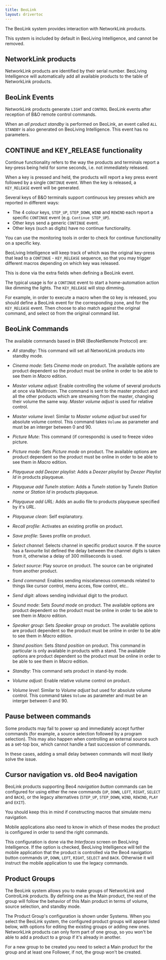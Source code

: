 ```yaml
---
title: BeoLink
layout: drivertoc
---
```


The BeoLink system provides interaction with NetworkLink products.

This system is included by default in BeoLiving Intelligence, and cannot be
removed.

NetworkLink products
--------------------

NetworkLink products are identified by their serial number. BeoLiving Intelligence will automatically add all available products to the table of
NetworkLink products.

BeoLink Events
--------------

NetworkLink products generate `LIGHT` and `CONTROL` BeoLink events after reception of B&O remote control commands.

When an *all product standby* is performed on BeoLink, an event called
`ALL STANDBY` is also generated on BeoLiving Intelligence. This event has no
parameters.

CONTINUE and KEY_RELEASE functionality
---------------------------------------

Continue functionality refers to the way the products and terminals
report a key-press being held for some seconds, i.e. not immediately
released.

When a key is pressed and held, the products will report a key press
event followed by a single `CONTINUE` event. When the key is released, a
`KEY_RELEASE` event will be generated.

Several keys of B&O terminals support continuous key
presses which are reported in different ways:

-   The 4 colour keys, `STEP_UP`, `STEP_DOWN`, `WIND` and `REWIND` each report
    a specific `CONTINUE` event (e.g. `Continue STEP_UP`).
-   Other keys send a generic `CONTINUE` event.
-   Other keys (such as digits) have no continue functionality.

You can use the monitoring tools in order to check for continue
functionality on a specific key.

BeoLiving Intelligence will keep track of which was the original key-press
that lead to a `CONTINUE` - `KEY_RELEASE` sequence, so that you may
trigger different macros depending on which key was released.

This is done via the extra fields when defining a BeoLink event.

The typical usage is for a `CONTINUE` event to start a home-automation
action like dimming the lights. The `KEY_RELEASE` will stop dimming.

For example, in order to execute a macro when the `GO` key is released,
you should define a BeoLink event for the corresponding zone, and for
the `KEY_RELEASE` event. Then choose to also match against the original
command, and select `GO` from the original command list.

BeoLink Commands
----------------

The available commands based in BNR (BeoNetRemote Protocol) are:

- *All standby*: This command will set all NetworkLink products into standby mode. 

- *Cinema mode*: Sets *Cinema mode* on product. The available options are product dependent so the product must be online in order to be able
to see them in *Macro* edition. 

- *Master volume adjust*: Enable controlling the volume of several products at once via Multiroom. The command is sent to the master product and 
all the other products which are streaming from the master, changing their volume the same way. *Master volume adjust* is used for relative 
control.

- *Master volume level*: Similar to *Master volume adjust* but used for absolute volume control. This command takes `Volume` as parameter and must
 be an interger between 0 and 90.
 
- *Picture Mute*: This command (if corresponds) is used to freeze video picture.

- *Picture mode*: Sets *Picture mode* on product. The available options are product dependent so the product must be online in order to be able
to see them in *Macro* edition.  

- *Playqueue add Deezer playlist*: Adds a *Deezer playlist* by *Deezer Playlist Id* in products playqueue.
 
- *Playqueue add TuneIn station*: Adds a *TuneIn station* by TuneIn *Station name* or *Station Id* in products playqueue.
  
- *Playqueue add URL*: Adds an audio file to products playqueue specified by it's *URL*.
 
- *Playqueue clean*: Self explanatory. 

- *Recall profile*: Activates an existing profile on product.
 
- *Save profile*: Saves profile on product. 

- *Select channel*: Selects channel in specific product source. If the source has a favourite list defined the delay between the channel digits is taken from it, otherwise a delay of 300 milliseconds is used.
 
- *Select source*: Play source on product. The source can be originated from another product.
 
- *Send command*: Enables sending miscelaneous commands related to things like cursor control, menu acces, flow control, etc..

- *Send digit*: allows sending individual digit to the product.

- *Sound mode*: Sets *Sound mode* on product. The available options are product dependent so the product must be online in order to be able
to see them in *Macro* edition.

- *Speaker group*: Sets *Speaker group* on product. The available options are product dependent so the product must be online in order to be able
to see them in *Macro* edition.
 
- *Stand position*: Sets *Stand position* on product. This command in particular is only available in products with a stand. The available options
are product dependent so the product must be online in order to be able to see them in *Macro* edition.

- *Standby*: This command sets product in stand-by mode.

- *Volume adjust*: Enable relative volume control on product.

- *Volume level*: Similar to *Volume adjust* but used for absolute volume control. This command takes `Volume` as parameter and must
 be an interger between 0 and 90.

## Pause between commands

Some products may fail to power up and immediately accept further
commands (for example, a source selection followed by a program
selection). This may also happen when controlling an external source
such as a set-top box, which cannot handle a fast succession of
commands.

In these cases, adding a small delay between commands will most likely
solve the issue.

## Cursor navigation vs. old Beo4 navigation

BeoLink products supporting Beo4 *navigation button* commands can be
configured for using either the new commands (`UP`, `DOWN`, `LEFT`, `RIGHT`,
`SELECT` and `BACK`), or the legacy alternatives (`STEP_UP`, `STEP_DOWN`,
`WIND`, `REWIND`, `PLAY` and `EXIT`).

You should keep this in mind if constructing macros that simulate menu navigation.

Mobile applications also need to know in which of these modes the
product is configured in order to send the right commands.

This configuration is done via the *Interfaces* screen on BeoLiving Intelligence. If the option is checked, BeoLiving Intelligence will tell the
mobile application that the product is controlled via the Beo4 navigation button commands `UP`, `DOWN`, `LEFT`, `RIGHT`, `SELECT` and `BACK`. 
Otherwise it will instruct the mobile application to use the legacy commands.


## Product Groups

The BeoLink system allows you to make groups of NetworkLink and ControlLink products. By defining one as the Main product, the rest of the group will follow the behavior of this Main product in terms of volume, source selection, and standby mode.

The Product Group's configuration is shown under Systems. When you select the BeoLink system, the configured product groups will appear listed below, with options for editing the existing groups or adding new ones. NetworkLink products can only form part of one group, so you won't be able to add a product to a group if it's already in another.

For a new group to be created you need to select a Main product for the group and at least one Follower, if not, the group won't be created.
